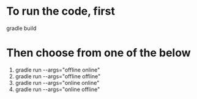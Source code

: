 # To run the code, first
gradle build

# Then choose from one of the below
1. gradle run --args="offline online" 
2. gradle run --args="offline offline" 
3. gradle run --args="online online" 
4. gradle run --args="online offline" 
